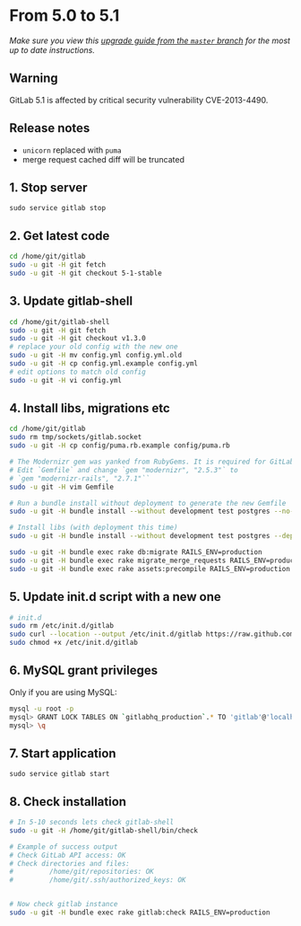 # From 5.0 to 5.1
*Make sure you view this [upgrade guide from the `master` branch](../../../master/doc/update/5.0-to-5.1.md) for the most up to date instructions.*

## Warning

GitLab 5.1 is affected by critical security vulnerability CVE-2013-4490.

## Release notes

- `unicorn` replaced with `puma`
- merge request cached diff will be truncated

## 1. Stop server

    sudo service gitlab stop

## 2. Get latest code

```bash
cd /home/git/gitlab
sudo -u git -H git fetch
sudo -u git -H git checkout 5-1-stable
```

## 3. Update gitlab-shell

```bash
cd /home/git/gitlab-shell
sudo -u git -H git fetch
sudo -u git -H git checkout v1.3.0
# replace your old config with the new one
sudo -u git -H mv config.yml config.yml.old
sudo -u git -H cp config.yml.example config.yml
# edit options to match old config
sudo -u git -H vi config.yml
```

## 4. Install libs, migrations etc

```bash
cd /home/git/gitlab
sudo rm tmp/sockets/gitlab.socket
sudo -u git -H cp config/puma.rb.example config/puma.rb

# The Modernizr gem was yanked from RubyGems. It is required for GitLab >= 2.8.0
# Edit `Gemfile` and change `gem "modernizr", "2.5.3"` to
# `gem "modernizr-rails", "2.7.1"``
sudo -u git -H vim Gemfile

# Run a bundle install without deployment to generate the new Gemfile
sudo -u git -H bundle install --without development test postgres --no-deployment

# Install libs (with deployment this time)
sudo -u git -H bundle install --without development test postgres --deployment

sudo -u git -H bundle exec rake db:migrate RAILS_ENV=production
sudo -u git -H bundle exec rake migrate_merge_requests RAILS_ENV=production
sudo -u git -H bundle exec rake assets:precompile RAILS_ENV=production
```

## 5. Update init.d script with a new one

```bash
# init.d
sudo rm /etc/init.d/gitlab
sudo curl --location --output /etc/init.d/gitlab https://raw.github.com/gitlabhq/gitlab-recipes/5-1-stable/init.d/gitlab
sudo chmod +x /etc/init.d/gitlab
```

## 6. MySQL grant privileges

Only if you are using MySQL:

```bash
mysql -u root -p
mysql> GRANT LOCK TABLES ON `gitlabhq_production`.* TO 'gitlab'@'localhost';
mysql> \q
```

## 7. Start application

    sudo service gitlab start

## 8. Check installation


```bash
# In 5-10 seconds lets check gitlab-shell
sudo -u git -H /home/git/gitlab-shell/bin/check

# Example of success output
# Check GitLab API access: OK
# Check directories and files:
#         /home/git/repositories: OK
#         /home/git/.ssh/authorized_keys: OK


# Now check gitlab instance
sudo -u git -H bundle exec rake gitlab:check RAILS_ENV=production

```
